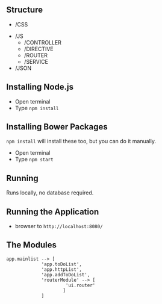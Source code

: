
## Structure

- /CSS
+ /JS
    +  /CONTROLLER
    +  /DIRECTIVE
    +  /ROUTER
    +  /SERVICE
+ /JSON

## Installing Node.js

 - Open terminal
 - Type `npm install`

## Installing Bower Packages

`npm install` will install these too, but you can do it manually.

- Open terminal
- Type `npm start`

## Running

Runs locally, no database required.

## Running the Application
- browser to `http://localhost:8080/`

## The Modules
```
app.mainlist --> [
             'app.toDoList',
             'app.httpList',
             'app.addToDoList',
             'routerModule' --> [
                      'ui.router' 
                     ]
             ]
 ```

